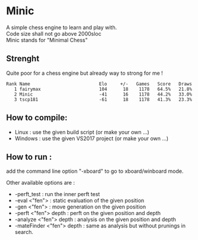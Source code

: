 # Minic
A simple chess engine to learn and play with.  
Code size shall not go above 2000sloc  
Minic stands for "Minimal Chess"  

## Strenght 
Quite poor for a chess engine but already way to strong for me !

```
Rank Name                          Elo     +/-   Games   Score   Draws  
   1 fairymax                      104      18    1178   64.5%   21.8%  
   2 Minic                         -41      16    1178   44.2%   33.0%  
   3 tscp181                       -61      18    1178   41.3%   23.3%  
```

## How to compile:  
* Linux : use the given build script (or make your own ...)  
* Windows : use the given VS2017 project (or make your own ...)  

## How to run : 
add the command line option "-xboard" to go to xboard/winboard mode.  

Other available options are :  
* -perft_test : run the inner perft test  
* -eval <"fen"> : static evaluation of the given position  
* -gen <"fen"> : move generation on the given position  
* -perft <"fen"> depth : perft on the given position and depth  
* -analyze <"fen"> depth : analysis on the given position and depth  
* -mateFinder <"fen"> depth : same as analysis but without prunings in search.  

